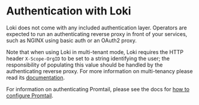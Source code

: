 # Authentication with Loki

Loki does not come with any included authentication layer. Operators are
expected to run an authenticating reverse proxy in front of your services, such
as NGINX using basic auth or an OAuth2 proxy.

Note that when using Loki in multi-tenant mode, Loki requires the HTTP header
`X-Scope-OrgID` to be set to a string identifying the user; the responsibility
of populating this value should be handled by the authenticating reverse proxy.
For more information on multi-tenancy please read its
[documentation](multi-tenancy.md).

For information on authenticating Promtail, please see the docs for [how to
configure Promtail](../clients/promtail/configuration.md).
